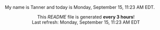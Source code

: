 My name is Tanner and today is Monday, September 15, 11:23 AM EDT.

<p align="center">This <i>README</i> file is generated <b>every 3 hours</b>!</br>Last refresh: Monday, September 15, 11:23 AM EDT<br /></p>
